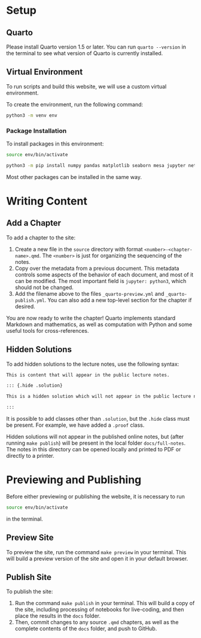 # Setup

## Quarto 

Please install Quarto version 1.5 or later. You can run `quarto --version` in the terminal to see what version of Quarto is currently installed. 

## Virtual Environment

To run scripts and build this website, we will use a custom virtual environment. 

To create the environment, run the following command:

```bash
python3 -m venv env
```

### Package Installation

To install packages in this environment:

```bash
source env/bin/activate

python3 -m pip install numpy pandas matplotlib seaborn mesa jupyter networkx scikit-learn scipy jupyter-cache
```

Most other packages can be installed in the same way. 

# Writing Content

## Add a Chapter

To add a chapter to the site: 

1. Create a new file in the `source` directory with format `<number>-<chapter-name>.qmd`. The `<number>` is just for organizing the sequencing of the notes. 
2. Copy over the metadata from a previous document. This metadata controls some aspects of the behavior of each document, and most of it can be modified. The most important field is `jupyter: python3`, which should not be changed. 
3. Add the filename above to the files `_quarto-preview.yml` and `_quarto-publish.yml`. You can also add a new top-level section for the chapter if desired. 

You are now ready to write the chapter! Quarto implements standard Markdown and mathematics, as well as computation with Python and some useful tools for cross-references. 

## Hidden Solutions 

To add hidden solutions to the lecture notes, use the following syntax: 

```markdown
This is content that will appear in the public lecture notes. 

::: {.hide .solution}

This is a hidden solution which will not appear in the public lecture notes. 

:::
```

It is possible to add classes other than `.solution`, but the `.hide` class must be present. For example, we have added a `.proof` class.

Hidden solutions will not appear in the published online notes, but (after running `make publish`) will be present in the local folder `docs/full-notes`. The notes in this directory can be opened locally and printed to PDF or directly to a printer.  

# Previewing and Publishing

Before either previewing or publishing the website, it is necessary to run 

```bash
source env/bin/activate
```

in the terminal. 

## Preview Site 

To preview the site, run the command `make preview` in your terminal. This will build a preview version of the site and open it in your default browser. 

## Publish Site 

To publish the site:

1. Run the command `make publish` in your terminal. This will build a copy of the site, including processing of notebooks for live-coding, and then place the results in the `docs` folder. 
2. Then, commit changes to any source `.qmd` chapters, as well as the complete contents of the `docs` folder, and push to GitHub. 



 
